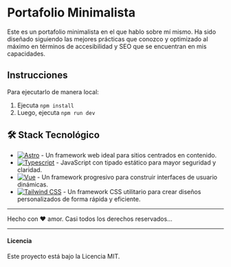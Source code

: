 # Portafolio Minimalista

Este es un portafolio minimalista en el que hablo sobre mí mismo. Ha sido diseñado siguiendo las mejores prácticas que conozco y optimizado al máximo en términos de accesibilidad y SEO que se encuentran en mis capacidades.

## Instrucciones
Para ejecutarlo de manera local:

1. Ejecuta `npm install`
2. Luego, ejecuta `npm run dev`

## 🛠️ Stack Tecnológico

- [![Astro][astro-badge]][astro-url] - Un framework web ideal para sitios centrados en contenido.
- [![Typescript][typescript-badge]][typescript-url] - JavaScript con tipado estático para mayor seguridad y claridad.
- [![Vue][vue-badge]][vue-url] - Un framework progresivo para construir interfaces de usuario dinámicas.
- [![Tailwind CSS][tailwind-badge]][tailwind-url] - Un framework CSS utilitario para crear diseños personalizados de forma rápida y eficiente.

<hr/>

Hecho con ❤️ amor.
Casi todos los derechos reservados...

<hr/>

#### Licencia
Este proyecto está bajo la Licencia MIT.

[astro-url]: https://astro.build/
[astro-badge]: https://img.shields.io/badge/Astro-fff?style=for-the-badge&logo=astro&logoColor=bd303a&color=352563
[typescript-url]: https://www.typescriptlang.org/
[typescript-badge]: https://img.shields.io/badge/Typescript-007ACC?style=for-the-badge&logo=typescript&logoColor=white&color=blue
[vue-url]: https://vuejs.org/
[vue-badge]: https://img.shields.io/badge/Vue-4FC08D?style=for-the-badge&logo=vue.js&logoColor=white
[tailwind-url]: https://tailwindcss.com/
[tailwind-badge]: https://img.shields.io/badge/Tailwind-ffffff?style=for-the-badge&logo=tailwindcss&logoColor=38bdf8
